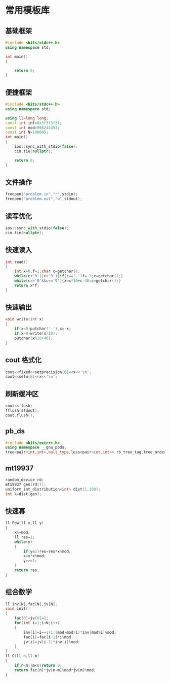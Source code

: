 # 常用模板库

## 基础框架

```cpp
#include <bits/stdc++.h>
using namespace std;

int main()
{

	return 0;
}
```

## 便捷框架

```cpp
#include <bits/stdc++.h>
using namespace std;

using ll=long long;
const int inf=0x3f3f3f3f;
const int mod=998244353;
const int N=100005;
int main()
{
	ios::sync_with_stdio(false);
	cin.tie(nullptr);

	return 0;
}
```

## 文件操作

```cpp
freopen("problem.in","r",stdin);
freopen("problem.out","w",stdout);
```

## 读写优化

```cpp
ios::sync_with_stdio(false);
cin.tie(nullptr);
```

## 快速读入

```cpp
int read()
{
	int x=0,f=1;char c=getchar();
	while(c<'0'||c>'9'){if(c=='-')f=-1;c=getchar();}
	while(c>='0'&&c<='9'){x=x*10+c-48;c=getchar();}
	return x*f;
}
```

## 快速输出

```cpp
void write(int x)
{
	if(x<0)putchar('-'),x=-x;
	if(x>9)write(x/10);
	putchar(x%10+48);
}
```

## cout 格式化

```cpp
cout<<fixed<<setprecision(6)<<x<<'\n';
cout<<setw(6)<<x<<'\n';
```

## 刷新缓冲区

```cpp
cout<<flush;
fflush(stdout);
cout.flush();
```

## pb_ds

```cpp
#include <bits/extc++.h>
using namespace __gnu_pbds;
tree<pair<int,int>,null_type,less<pair<int,int>>,rb_tree_tag,tree_order_statistics_node_update> T;
```

## mt19937

```cpp
random_device rd;
mt19937 gen(rd());
uniform_int_distribution<int> dist(1,100);
int k=dist(gen);
```

## 快速幂

```cpp
ll Pow(ll x,ll y)
{
	x%=mod;
	ll res=1;
	while(y)
	{
		if(y&1)res=res*x%mod;
		x=x*x%mod;
		y>>=1;
	}
	return res;
}
```

## 组合数学

```cpp
ll inv[N],fac[N],jv[N];
void init()
{
	fac[0]=jv[0]=1;
	for(int i=1;i<N;i++)
	{
		inv[i]=i==1?1:(mod-mod/i)*inv[mod%i]%mod;
		fac[i]=fac[i-1]*i%mod;
		jv[i]=jv[i-1]*inv[i]%mod;
	}
}
ll C(ll n,ll m)
{
	if(n<m||m<0)return 0;
	return fac[n]*jv[n-m]%mod*jv[m]%mod;
}
```
